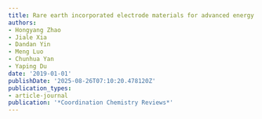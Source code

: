```yaml
---
title: Rare earth incorporated electrode materials for advanced energy storage
authors:
- Hongyang Zhao
- Jiale Xia
- Dandan Yin
- Meng Luo
- Chunhua Yan
- Yaping Du
date: '2019-01-01'
publishDate: '2025-08-26T07:10:20.478120Z'
publication_types:
- article-journal
publication: '*Coordination Chemistry Reviews*'
---
```

